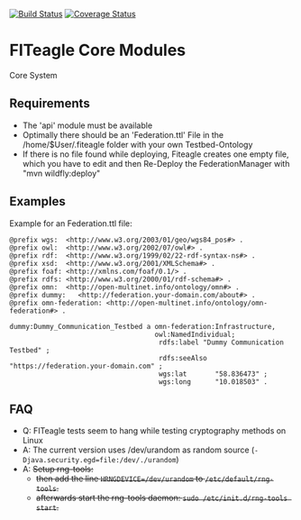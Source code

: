 [![Build Status](https://travis-ci.org/FITeagle/core.svg?branch=master)](https://travis-ci.org/FITeagle/core)
[![Coverage Status](https://coveralls.io/repos/FITeagle/core/badge.svg?branch=master&service=github)](https://coveralls.io/github/FITeagle/core?branch=master)

FITeagle Core Modules
=====================

Core System

Requirements
---

  - The 'api' module must be available
  - Optimally there should be an 'Federation.ttl' File in the /home/$User/.fiteagle folder with your own Testbed-Ontology
  - If there is no file found while deploying, Fiteagle creates one empty file, which you have to edit and then Re-Deploy     the FederationManager with "mvn wildfly:deploy"
  

Examples
---
Example for an Federation.ttl file:

    @prefix wgs:  <http://www.w3.org/2003/01/geo/wgs84_pos#> .
    @prefix owl:  <http://www.w3.org/2002/07/owl#> .
    @prefix rdf:  <http://www.w3.org/1999/02/22-rdf-syntax-ns#> .
    @prefix xsd:  <http://www.w3.org/2001/XMLSchema#> .
    @prefix foaf: <http://xmlns.com/foaf/0.1/> .
    @prefix rdfs: <http://www.w3.org/2000/01/rdf-schema#> .
    @prefix omn:  <http://open-multinet.info/ontology/omn#> .
    @prefix dummy:   <http://federation.your-domain.com/about#> .
    @prefix omn-federation: <http://open-multinet.info/ontology/omn-federation#> .
     
    dummy:Dummy_Communication_Testbed a omn-federation:Infrastructure,
                                        owl:NamedIndividual;
                                         rdfs:label "Dummy Communication Testbed" ;
                                         rdfs:seeAlso "https://federation.your-domain.com" ;
                                         wgs:lat       "58.836473" ;
                                         wgs:long      "10.018503" .


FAQ
---
* Q: FITeagle tests seem to hang while testing cryptography methods on Linux
* A: The current version uses /dev/urandom as random source (```-Djava.security.egd=file:/dev/./urandom```)
* A: ~~Setup rng-tools:~~
  * ~~then add the line ```HRNGDEVICE=/dev/urandom``` to ```/etc/default/rng-tools```.~~
  * ~~afterwards start the rng-tools daemon: ```sudo /etc/init.d/rng-tools start```.~~
